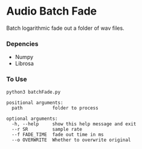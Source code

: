 # Audio Batch Fade

Batch logarithmic fade out a folder of wav files.

### Depencies
* Numpy
* Librosa 

### To Use
```
python3 batchFade.py
```

```
positional arguments:
  path           folder to process

optional arguments:
  -h, --help     show this help message and exit
  --r SR         sample rate
  --f FADE_TIME  fade out time in ms
  --o OVERWRITE  Whether to overwrite original
  ```
